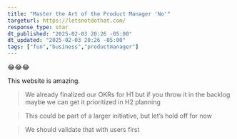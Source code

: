 ```yaml
---
title: "Master the Art of the Product Manager 'No'"
targeturl: https://letsnotdothat.com/
response_type: star
dt_published: "2025-02-03 20:26 -05:00"
dt_updated: "2025-02-03 20:26 -05:00"
tags: ["fun","business","productmanager"]
---
```


😂😂😂

This website is amazing.

> We already finalized our OKRs for H1 but if you throw it in the backlog maybe we can get it prioritized in H2 planning

> This could be part of a larger initiative, but let’s hold off for now

> We should validate that with users first